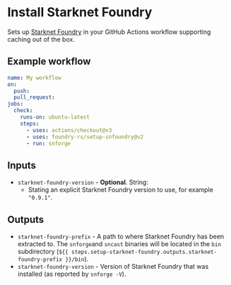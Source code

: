 # Install Starknet Foundry

Sets up [Starknet Foundry] in your GitHub Actions workflow supporting caching out of the box.

## Example workflow

```yaml
name: My workflow
on:
  push:
  pull_request:
jobs:
  check:
    runs-on: ubuntu-latest
    steps:
      - uses: actions/checkout@v3
      - uses: foundry-rs/setup-snfoundry@v2
      - run: snforge
```

## Inputs

- `starknet-foundry-version` - **Optional**. String:
  - Stating an explicit Starknet Foundry version to use, for example `"0.9.1"`.

## Outputs

- `starknet-foundry-prefix` - A path to where Starknet Foundry has been extracted to. The `snforge`and `sncast` binaries will be located in the `bin`
  subdirectory (`${{ steps.setup-starknet-foundry.outputs.starknet-foundry-prefix }}/bin`).
- `starknet-foundry-version` - Version of Starknet Foundry that was installed (as reported by `snforge -V`).

[Starknet Foundry]: https://foundry-rs.github.io/starknet-foundry
